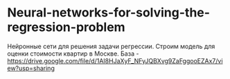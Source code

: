# Neural-networks-for-solving-the-regression-problem
Нейронные сети для решения задачи регрессии. Строим модель для оценки стоимости квартир в Москве.
База - https://drive.google.com/file/d/1AI8HJaXyF_NFyJQBXvg9ZaFggooEZAx7/view?usp=sharing
